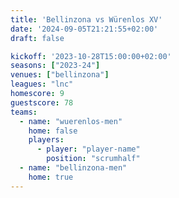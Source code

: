 ```yaml
---
title: 'Bellinzona vs Würenlos XV'
date: '2024-09-05T21:21:55+02:00'
draft: false

kickoff: '2023-10-28T15:00:00+02:00'
seasons: ["2023-24"]
venues: ["bellinzona"]
leagues: "lnc"
homescore: 9
guestscore: 78
teams:
  - name: "wuerenlos-men"
    home: false
    players:
      - player: "player-name"
        position: "scrumhalf"
  - name: "bellinzona-men"
    home: true
---
```

